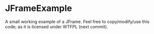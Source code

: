 JFrameExample
=============

A small working example of a JFrame. Feel free to copy/modify/use this code; as it is licensed under WTFPL (next commit).
